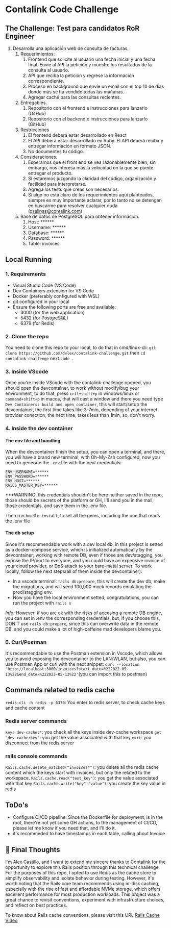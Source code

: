 # Contalink Code Challenge


## The Challenge: Test para candidatos RoR Engineer

1. Desarrolla una aplicación web de consulta de facturas.
    1. Requerimientos:
        1. Frontend que solicite al usuario una fecha inicial y una fecha final. Envíe al API la petición y muestre los resultados de la consulta al usuario.
        2. API que reciba la petición y regrese la información correspondiente.
        3. Proceso en background que envíe un email con el top 10 de dias donde más se ha vendido todas las mañanas.
        4. Agregar caché para las consultas recientes.
    2. Entregables.
        1. Repositorio con el frontend e instrucciones para lanzarlo (GitHub)
        2. Repositorio con el backend e instrucciones para lanzarlo (GitHub)
    3. Restricciones
        1. El frontend deberá estar desarrollado en React
        2. El API deberá estar desarrollado en Ruby. El API deberá recibir y entregar información en formato JSON.
        3. No documentes tu código.
    4.  Consideraciones.
        1. Esperamos que el front end se vea razonablemente bien, sin embargo, nos interesa más la velocidad en la que se puede entregar el producto.
        2. Si estaremos juzgando la claridad del código, organización y facilidad para interpretarse.
        3. Agrega los tests que creas son necesarios.
        4. Si algo no está claro de los requerimientos aquí planteados, siempre es muy importante aclarar, por lo tanto no se detengan en buscarme para resolver cualquier duda (csalinas@contalink.com)
    5. Base de datos de PostgreSQL para obtener información.
        1. Host: ******
        2. Username: ******
        3. Database: ******
        4. Password: ******
        5. Table: invoices

## Local Running

### 1. Requirements
- Visual Studio Code (VS Code)
- Dev Containers extension for VS Code
- Docker (preferably configured with WSL)
- git configured in your local
- Ensure the following ports are free and available:
    - 3000 (for the web application)
    - 5432 (for PostgreSQL)
    - 6379 (for Redis)

### 2. Clone the repo
You need to clone this repo to your local, to do that in cmd/linux-cli:
`git clone https://github.com/dvlex/contalink-challenge.git`
then
`cd contalink-challenge`
next
`code .`

### 3. Inside VScode
Once you're inside VScode with the contalink-challenge opened, you should open the devcontainer, to work without modify/bug your environment, to do that, press `crtl+shift+p` in windows/linux or `command+shift+p` in macos, that will cast a window and there you need type `Dev Containers: build and open container`, this will start/setup the devcontainer, the first time takes like 3-7min, depending of your internet provider conection; the next time, takes less than 1min, so, don't worry.

### 4. Inside the dev container
#### The env file and bundling
When the devcontainer finish the setup, you can open a terminal, and there, you will have a brand new terminal, with Oh-My-Zsh configured, now you need to generate the `.env` file with the next credentials:
````
ENV_USERNAME=******
ENV_PASSWORD=******
ENV_HOST=******
RAILS_MASTER_KEY=******
````
***WARNING: this credentials shouldn't be here neither saved in the repo, those should be secrets of the platform or GH, I'll send you in the mail, those credentials, and save them in the .env file.

Then run `bundle install`, to set all the gems, including the one that reads the .env file

#### The db setup
Since it's recommendable work with a dev local db, in this project is setted as a docker-compose service, which is initialized automatically by the devcontainer; working with remote DB, even if those are dev/stagging, you expose the IP/port to everyone, and you could have an expensive invoice of your cloud provider, or DoS attack to your bare-metal server. To work locally, follow the next steps(all of them inside the devcontainer):
- In a vscode terminal: `rails db:prepare`, this will create the dev db, make the migrations, and will seed 100,000 mock records emulating the prod/stagging env.
- Now you have the local environment setted, congratulations, you can run the project with `rails s`

*Info:* However, if you are ok with the risks of accesing a remote DB engine, you can set in .env the corresponding credentials, but, if you choose this, DON'T use `rails db:prepare`, since this can overwrite data in the remote DB, and you could make a lot of high-caffeine mad developers blame you.

### 5. Curl/Postman
It's recommendable to use the Postman extension in Vscode, which allows you to avoid exposing the devcontainer to the LAN/WLAN, but also, you can use Postman App or curl with the next snippet:
`curl --location 'http://localhost:3000/invoices?start_date=%222022-05-13%22&end_date=%222023-05-13%22'`(you can import this to postman)

## Commands related to redis cache
`redis-cli -h redis -p 6379`: You enter to redis server, to check cache keys and cache content

### Redis server commands
`keys dev-cache:*`: you check all the keys inside dev-cache workspace
`get "dev-cache:key"`: you get the value associated with that key
`exit`: you disconnect from the redis server

### rails console commands
`Rails.cache.delete_matched("invoices*")`: you delete all the redis cache content which the keys start with invoices, but only the related to the workspace.
`Rails.cache.read("test_key")`: you get the value associated with that key
`Rails.cache.write("key":"value")`: you create the key value in redis

## ToDo's
- Configure CI/CD pipeline: Since the Dockerfile for deployment, is in the root, there're not yet some GH actions, to the management of CI/CD, please let me know if you need that, and I'll do it.
- it's recommeded to have timestamps in each table, calling about Invoice

## 🧾 Final Thoughts
I'm Alex Castillo, and I want to extend my sincere thanks to Contalink for the opportunity to explore this Rails position through this technical challenge. For the purposes of this repo, I opted to use Redis as the cache store to simplify observability and isolate behavior during testing. However, it's worth noting that the Rails core team recommends using in-disk caching, especially with the rise of fast and affordable NVMe storage, which offers excellent performance for most production workloads. This project was a great chance to revisit conventions, experiment with infrastructure choices, and reflect on best practices.

To know about Rails cache conventions, please visit this URL [Rails Cache Video](https://www.youtube.com/watch?v=mA6somzKYEg)
